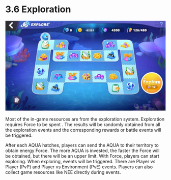 # 3.6 Exploration

![alt Exploration](<../assets/image8 (1).png>)

Most of the in-game resources are from the exploration system. Exploration requires Force to be spent . The results will be randomly obtained from all the exploration events and the corresponding rewards or battle events will be triggered.

After each AQUA hatches, players can send the AQUA to their territory to obtain energy Force. The more AQUA is invested, the faster the Force will be obtained, but there will be an upper limit. With Force, players can start exploring. When exploring, events will be triggered. There are Player vs Player (PvP) and Player vs Environment (PvE) events. Players can also collect game resources like NEE directly during events.
